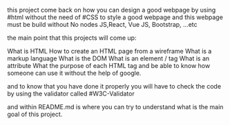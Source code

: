 this project come back on how you can design a good webpage by using #html without the need of #CSS to style a good webpage and this webpage must be build without No nodes JS,React, Vue JS, Bootstrap, ...etc


the main point that this projects will come up:

What is HTML
How to create an HTML page from a wireframe
What is a markup language
What is the DOM
What is an element / tag
What is an attribute
What the purpose of each HTML tag and be able to know how someone can use it without the help of google.

and to know that you have done it properly you will have to check the code by using the validator called #W3C-Validator

and within README.md is where you can try to understand what is the main goal of this project.
